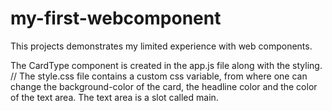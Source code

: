# my-first-webcomponent

This projects demonstrates my limited experience with web components. 


The CardType component is created in the app.js file along with the styling. //
The style.css file contains a custom css variable, from where one can change the background-color of the card, the headline color and the color of the text area. The text area is a slot called main.
